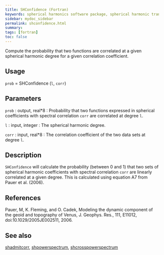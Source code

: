 ```yaml
---
title: SHConfidence (Fortran)
keywords: spherical harmonics software package, spherical harmonic transform, legendre functions, multitaper spectral analysis, fortran, Python, gravity, magnetic field
sidebar: mydoc_sidebar
permalink: shconfidence.html
summary:
tags: [fortran]
toc: false
---
```


Compute the probability that two functions are correlated at a given spherical harmonic degree for a given correlation coefficient.

## Usage

`prob` = SHConfidence (`l`, `corr`)

## Parameters

`prob` : output, real\*8
:   Probability that two functions expressed in spherical coefficients with spectral correlation `corr` are correlated at degree `l`.

`l` : input,  integer
:   The spherical harmonic degree.

`corr` : input, real\*8
:   The correlation coefficient of the two data sets at degree `l`.

## Description

`SHConfidence` will calculate the probability (between 0 and 1) that two sets of spherical harmonic coefficients with spectral correlation `corr` are linearly correlated at a given degree. This is calculated using equation A7 from Pauer et al. (2006).

## References 

Pauer, M, K. Fleming, and O. Cadek, Modeling the dynamic component of the geoid and topography of Venus, J. Geophys. Res., 111, E11012, doi:10.1029/2005JE002511, 2006.

## See also

[shadmitcorr](shadmitcorr.html), [shpowerspectrum](shpowerspectrum.html), [shcrosspowerspectrum](shcrosspowerspectrum.html)
